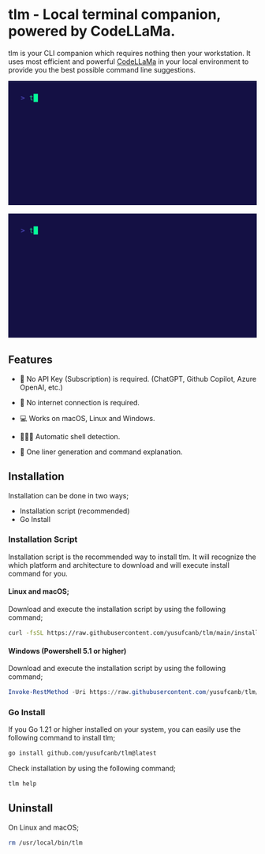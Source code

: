 # tlm - Local terminal companion, powered by CodeLLaMa.

tlm is your CLI companion which requires nothing then your workstation. It uses most efficient and powerful [CodeLLaMa](https://ai.meta.com/blog/code-llama-large-language-model-coding/) in your local environment to provide you the best possible command line suggestions.

![Suggest](./assets/suggest.gif)

![Suggest](./assets/explain.gif)

## Features

- 💸 No API Key (Subscription) is required. (ChatGPT, Github Copilot, Azure OpenAI, etc.) 

- 📡 No internet connection is required.

- 💻 Works on macOS, Linux and Windows.

- 👩🏻‍💻 Automatic shell detection.
 
- 🚀 One liner generation and command explanation.


## Installation

Installation can be done in two ways;

- Installation script (recommended)
- Go Install

###  Installation Script

Installation script is the recommended way to install tlm.
It will recognize the which platform and architecture to download and will execute install command for you.

#### Linux and macOS;


Download and execute the installation script by using the following command;

```bash 
curl -fsSL https://raw.githubusercontent.com/yusufcanb/tlm/main/install.sh | sudo bash -E
```

#### Windows (Powershell 5.1 or higher)

Download and execute the installation script by using the following command;

```powershell
Invoke-RestMethod -Uri https://raw.githubusercontent.com/yusufcanb/tlm/main/install.ps1 | Invoke-Expression
```

### Go Install

If you Go 1.21 or higher installed on your system, you can easily use the following command to install tlm;

```bash
go install github.com/yusufcanb/tlm@latest
```

Check installation by using the following command;

```bash
tlm help
```

## Uninstall

On Linux and macOS;

```bash
rm /usr/local/bin/tlm
```
